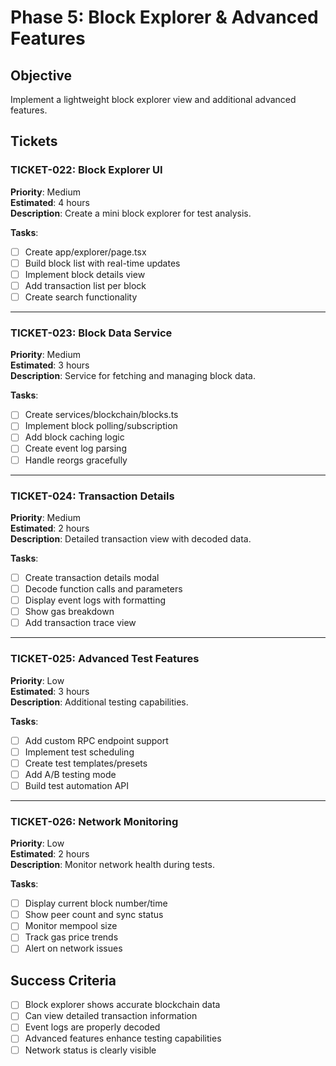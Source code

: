 # Phase 5: Block Explorer & Advanced Features

## Objective
Implement a lightweight block explorer view and additional advanced features.

## Tickets

### TICKET-022: Block Explorer UI
**Priority**: Medium  
**Estimated**: 4 hours  
**Description**: Create a mini block explorer for test analysis.

**Tasks**:
- [ ] Create app/explorer/page.tsx
- [ ] Build block list with real-time updates
- [ ] Implement block details view
- [ ] Add transaction list per block
- [ ] Create search functionality

---

### TICKET-023: Block Data Service
**Priority**: Medium  
**Estimated**: 3 hours  
**Description**: Service for fetching and managing block data.

**Tasks**:
- [ ] Create services/blockchain/blocks.ts
- [ ] Implement block polling/subscription
- [ ] Add block caching logic
- [ ] Create event log parsing
- [ ] Handle reorgs gracefully

---

### TICKET-024: Transaction Details
**Priority**: Medium  
**Estimated**: 2 hours  
**Description**: Detailed transaction view with decoded data.

**Tasks**:
- [ ] Create transaction details modal
- [ ] Decode function calls and parameters
- [ ] Display event logs with formatting
- [ ] Show gas breakdown
- [ ] Add transaction trace view

---

### TICKET-025: Advanced Test Features
**Priority**: Low  
**Estimated**: 3 hours  
**Description**: Additional testing capabilities.

**Tasks**:
- [ ] Add custom RPC endpoint support
- [ ] Implement test scheduling
- [ ] Create test templates/presets
- [ ] Add A/B testing mode
- [ ] Build test automation API

---

### TICKET-026: Network Monitoring
**Priority**: Low  
**Estimated**: 2 hours  
**Description**: Monitor network health during tests.

**Tasks**:
- [ ] Display current block number/time
- [ ] Show peer count and sync status
- [ ] Monitor mempool size
- [ ] Track gas price trends
- [ ] Alert on network issues

## Success Criteria
- [ ] Block explorer shows accurate blockchain data
- [ ] Can view detailed transaction information
- [ ] Event logs are properly decoded
- [ ] Advanced features enhance testing capabilities
- [ ] Network status is clearly visible